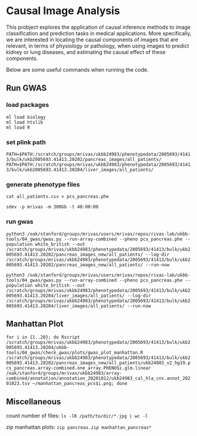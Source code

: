 # Causal Image Analysis

This probject explores the application of causal inference methods to image classification and prediction tasks in medical applications. More specifically, we are interested in locating the causal components of images that are relevant, in terms of physiology or pathology, when using images to predict kidney or lung diseases, and estimating the causal effect of these components.
 
 
Below are some useful commands when running the code.
## Run GWAS

### load packages
```
ml load biology
ml load htslib
ml load R
```

### set plink path
```PATH=$PATH:/scratch/groups/mrivas/ukbb24983/phenotypedata/2005693/41413/bulk/ukb2005693.41413.20202/pancreas_images/all_patients/```
```PATH=$PATH:/scratch/groups/mrivas/ukbb24983/phenotypedata/2005693/41413/bulk/ukb2005693.41413.20204/liver_images/all_patients/```

### generate phenotype files
```cat all_patients.csv > pcs_pancreas.phe```

```sdev -p mrivas -m 300Gb -t 48:00:00```

### run gwas
```python3 /oak/stanford/groups/mrivas/users/mrivas/repos/rivas-lab/ukbb-tools/04_gwas/gwas.py --run-array-combined --pheno pcs_pancreas.phe --population white_british --out /scratch/groups/mrivas/ukbb24983/phenotypedata/2005693/41413/bulk/ukb2005693.41413.20202/pancreas_images_new/all_patients/ --log-dir /scratch/groups/mrivas/ukbb24983/phenotypedata/2005693/41413/bulk/ukb2005693.41413.20202/pancreas_images_new/all_patients/ --run-now```

```python3 /oak/stanford/groups/mrivas/users/mrivas/repos/rivas-lab/ukbb-tools/04_gwas/gwas.py --run-array-combined --pheno pcs_pancreas.phe --population white_british --out /scratch/groups/mrivas/ukbb24983/phenotypedata/2005693/41413/bulk/ukb2005693.41413.20204/liver_images/all_patients/ --log-dir /scratch/groups/mrivas/ukbb24983/phenotypedata/2005693/41413/bulk/ukb2005693.41413.20204/liver_images/all_patients/ --run-now```

## Manhattan Plot

```for i in {1..20}; do Rscript /scratch/groups/mrivas/ukbb24983/phenotypedata/2005693/41413/bulk/ukb2005693.41413.20204/ukbb-tools/04_gwas/check_gwas/plots/gwas_plot_manhattan.R /scratch/groups/mrivas/ukbb24983/phenotypedata/2005693/41413/bulk/ukb2005693.41413.20202/pancreas_images_new/all_patients/ukb24983_v2_hg19.pcs_pancreas.array-combined.one_array.PHENO$i.glm.linear /oak/stanford/groups/mrivas/ukbb24983/array-combined/annotation/annotation_20201012/ukb24983_cal_hla_cnv.annot_20201023.tsv ~/manhattan_pancreas_pcs$i.png; done```

## Miscellaneous
count number of files: ```ls -lR /path/to/dir/*.jpg | wc -l```

zip manhattan plots: ```zip pancreas.zip manhattan_pancreas*```

